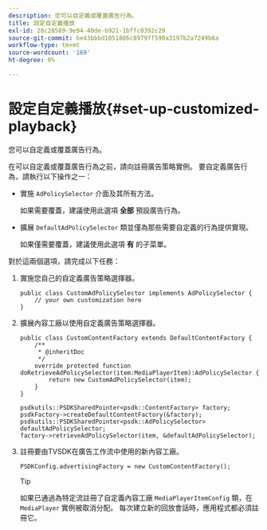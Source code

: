 ```yaml
---
description: 您可以自定義或覆蓋廣告行為。
title: 設定自定義播放
exl-id: 28c28589-9e94-40de-b921-1bffc0392c29
source-git-commit: be43bbbd1051886c8979ff590a3197b2a7249b6a
workflow-type: tm+mt
source-wordcount: '169'
ht-degree: 0%

---
```


# 設定自定義播放{#set-up-customized-playback}

您可以自定義或覆蓋廣告行為。

在可以自定義或覆蓋廣告行為之前，請向註冊廣告策略實例。
要自定義廣告行為，請執行以下操作之一：

* 實施 `AdPolicySelector` 介面及其所有方法。

   如果需要覆蓋，建議使用此選項 **全部** 預設廣告行為。

* 擴展 `DefaultAdPolicySelector` 類並僅為那些需要自定義的行為提供實現。

   如果僅需要覆蓋，建議使用此選項 **有** 的子菜單。

對於這兩個選項，請完成以下任務：

1. 實施您自己的自定義廣告策略選擇器。

   ```
   public class CustomAdPolicySelector implements AdPolicySelector { 
       // your own customization here 
   }
   ```

1. 擴展內容工廠以使用自定義廣告策略選擇器。

   ```
   public class CustomContentFactory extends DefaultContentFactory { 
       /** 
        * @inheritDoc 
        */ 
       override protected function doRetrieveAdPolicySelector(item:MediaPlayerItem):AdPolicySelector { 
           return new CustomAdPolicySelector(item); 
       } 
   }
   ```

   ```
   psdkutils::PSDKSharedPointer<psdk::ContentFactory> factory; 
   psdkFactory->createDefaultContentFactory(&factory); 
   psdkutils::PSDKSharedPointer<psdk::AdPolicySelector> defaultAdPolicySelector; 
   factory->retrieveAdPolicySelector(item, &defaultAdPolicySelector);
   ```

1. 註冊要由TVSDK在廣告工作流中使用的新內容工廠。

   ```
   PSDKConfig.advertisingFactory = new CustomContentFactory();
   ```

   >[!TIP]
   >
   >如果已通過為特定流註冊了自定義內容工廠 `MediaPlayerItemConfig` 類，在 `MediaPlayer` 實例被取消分配。 每次建立新的回放會話時，應用程式都必須註冊它。
